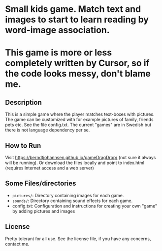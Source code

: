 # Small kids game. Match text and images to start to learn reading by word-image association.

# This game is more or less completely written by Cursor, so if the code looks messy, don't blame me.

## Description
This is a simple game where the player matches text-boxes with pictures. The game can be customized with for example pictures of family, friends pets etc. See the file config.txt. The current "games" are in Swedish but there is not language dependency per se.

## How to Run
Visit https://berndtjohannsen.github.io/gameDragDrop/ (not sure it always will be running). Or download the files locally and point to index.html (requires Internet access and a web server)


## Some Files/directories
- `pictures/`: Directory containing images for each game.
- `sounds/`: Directory containing sound effects for each game.
- config.txt: Configuration and instructions for creating your own "game" by  adding pictures and images

## License
Pretty tolerant for all use. See the license file, if you have any concerns, contact me.

